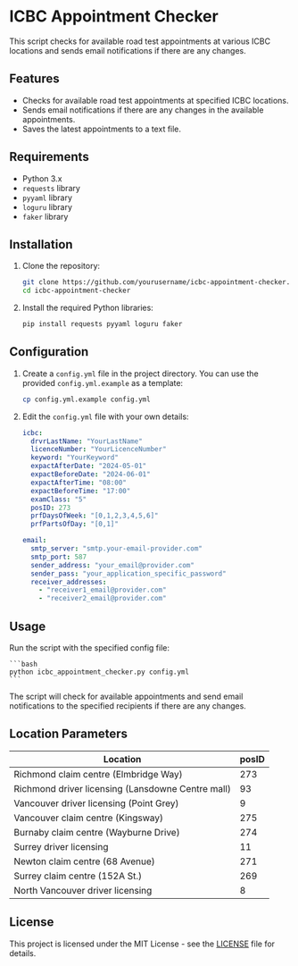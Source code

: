 # ICBC Appointment Checker

This script checks for available road test appointments at various ICBC locations and sends email notifications if there are any changes.

## Features

- Checks for available road test appointments at specified ICBC locations.
- Sends email notifications if there are any changes in the available appointments.
- Saves the latest appointments to a text file.

## Requirements

- Python 3.x
- `requests` library
- `pyyaml` library
- `loguru` library
- `faker` library

## Installation

1. Clone the repository:

    ```bash
    git clone https://github.com/yourusername/icbc-appointment-checker.git
    cd icbc-appointment-checker
    ```

2. Install the required Python libraries:

    ```bash
    pip install requests pyyaml loguru faker
    ```

## Configuration

1. Create a `config.yml` file in the project directory. You can use the provided `config.yml.example` as a template:

    ```bash
    cp config.yml.example config.yml
    ```

2. Edit the `config.yml` file with your own details:

    ```yaml
    icbc:
      drvrLastName: "YourLastName"
      licenceNumber: "YourLicenceNumber"
      keyword: "YourKeyword"
      expactAfterDate: "2024-05-01"
      expactBeforeDate: "2024-06-01"
      expactAfterTime: "08:00"
      expactBeforeTime: "17:00"
      examClass: "5"
      posID: 273
      prfDaysOfWeek: "[0,1,2,3,4,5,6]"
      prfPartsOfDay: "[0,1]"

    email:
      smtp_server: "smtp.your-email-provider.com"
      smtp_port: 587
      sender_address: "your_email@provider.com"
      sender_pass: "your_application_specific_password"
      receiver_addresses:
        - "receiver1_email@provider.com"
        - "receiver2_email@provider.com"
    ```

## Usage

Run the script with the specified config file:

    ```bash
    python icbc_appointment_checker.py config.yml
    ```

The script will check for available appointments and send email notifications to the specified recipients if there are any changes.

## Location Parameters

| Location                                         | posID |
|--------------------------------------------------|-------|
| Richmond claim centre (Elmbridge Way)            | 273   |
| Richmond driver licensing (Lansdowne Centre mall)| 93    |
| Vancouver driver licensing (Point Grey)          | 9     |
| Vancouver claim centre (Kingsway)                | 275   |
| Burnaby claim centre (Wayburne Drive)            | 274   |
| Surrey driver licensing                          | 11    |
| Newton claim centre (68 Avenue)                  | 271   |
| Surrey claim centre (152A St.)                   | 269   |
| North Vancouver driver licensing                 | 8     |



## License

This project is licensed under the MIT License - see the [LICENSE](LICENSE) file for details.
